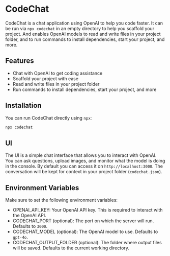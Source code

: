 # CodeChat

CodeChat is a chat application using OpenAI to help you code faster. It can be run via `npx codechat` in an empty directory to help you scaffold your project. And enables OpenAI models to read and write files in your project folder, and to run commands to install dependencies, start your project, and more.

## Features

- Chat with OpenAI to get coding assistance
- Scaffold your project with ease
- Read and write files in your project folder
- Run commands to install dependencies, start your project, and more

## Installation

You can run CodeChat directly using `npx`:

```sh
npx codechat
```

## UI

The UI is a simple chat interface that allows you to interact with OpenAI. You can ask questions, upload images, and monitor
what the model is doing in the console. By default you can access it on `http://localhost:3000`. The conversation will be
kept for context in your project folder (`codechat.json`).

## Environment Variables
Make sure to set the following environment variables:

* OPENAI_API_KEY: Your OpenAI API key. This is required to interact with the OpenAI API.
* CODECHAT_PORT (optional): The port on which the server will run. Defaults to `3000`.
* CODECHAT_MODEL (optional): The OpenAI model to use. Defaults to `gpt-4o`.
* CODECHAT_OUTPUT_FOLDER (optional): The folder where output files will be saved. Defaults to the current working directory.